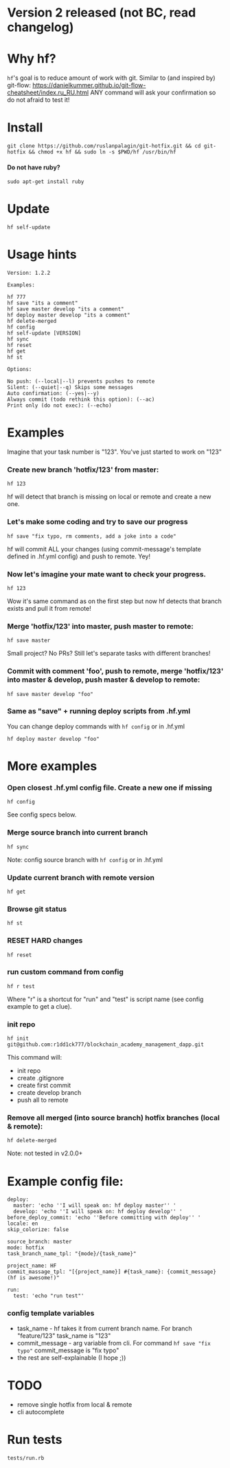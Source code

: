 # Version 2 released (not BC, read changelog)

# Why hf? 

`hf`'s goal is to reduce amount of work with git. 
Similar to (and inspired by) git-flow: https://danielkummer.github.io/git-flow-cheatsheet/index.ru_RU.html
ANY command will ask your confirmation so do not afraid to test it!

# Install

```
git clone https://github.com/ruslanpalagin/git-hotfix.git && cd git-hotfix && chmod +x hf && sudo ln -s $PWD/hf /usr/bin/hf
```

#### Do not have ruby?

```
sudo apt-get install ruby
```

# Update

```
hf self-update
```

# Usage hints

```
Version: 1.2.2

Examples:

hf 777
hf save "its a comment"
hf save master develop "its a comment"
hf deploy master develop "its a comment"
hf delete-merged
hf config
hf self-update [VERSION]
hf sync
hf reset
hf get
hf st

Options: 

No push: (--local|--l) prevents pushes to remote
Silent: (--quiet|--q) Skips some messages
Auto confirmation: (--yes|--y)
Always commit (todo rethink this option): (--ac)
Print only (do not exec): (--echo)

```

# Examples

Imagine that your task number is "123". You've just started to work on "123"

### Create new branch 'hotfix/123' from master:

```
hf 123
```
hf will detect that branch is missing on local or remote and create a new one.

### Let's make some coding and try to save our progress

```
hf save "fix typo, rm comments, add a joke into a code"
```
hf will commit ALL your changes (using commit-message's template defined in .hf.yml config) and push to remote. Yey!

### Now let's imagine your mate want to check your progress.

```
hf 123
```
Wow it's same command as on the first step but now hf detects that branch exists and pull it from remote!

### Merge 'hotfix/123' into master, push master to remote:

```
hf save master
```
Small project? No PRs? Still let's separate tasks with different branches!

### Commit with comment 'foo', push to remote, merge 'hotfix/123' into master & develop, push master & develop to remote:

```
hf save master develop "foo"
```

### Same as "save" + running deploy scripts from .hf.yml
You can change deploy commands with `hf config` or in .hf.yml
```
hf deploy master develop "foo"
```

# More examples

### Open closest .hf.yml config file. Create a new one if missing
```
hf config
```
See config specs below.

### Merge source branch into current branch
```
hf sync
```
Note: config source branch with `hf config` or in .hf.yml

### Update current branch with remote version
```
hf get
```

### Browse git status
```
hf st
```

### RESET HARD changes
```
hf reset
```

### run custom command from config
```
hf r test
```
Where "r" is a shortcut for "run" and "test" is script name (see config example to get a clue).

### init repo
```
hf init git@github.com:r1dd1ck777/blockchain_academy_management_dapp.git
```
This command will:
- init repo
- create .gitignore
- create first commit
- create develop branch
- push all to remote

### Remove all merged (into source branch) hotfix branches (local & remote):
```
hf delete-merged
```
Note: not tested in v2.0.0+

# Example config file:
```
deploy:
  master: 'echo ''I will speak on: hf deploy master'' '
  develop: 'echo ''I will speak on: hf deploy develop'' '
before_deploy_commit: 'echo ''Before committing with deploy'' '
locale: en
skip_colorize: false

source_branch: master
mode: hotfix
task_branch_name_tpl: "{mode}/{task_name}"

project_name: HF
commit_massage_tpl: "[{project_name}] #{task_name}: {commit_message} (hf is awesome!)"

run:
  test: 'echo "run test"'
```

### config template variables
- task_name - hf takes it from current branch name. For branch "feature/123" task_name is "123" 
- commit_message - arg variable from cli. For command `hf save "fix typo"` commit_message is "fix typo"
- the rest are self-explainable (I hope ;))

# TODO
- remove single hotfix from local & remote
- cli autocomplete

# Run tests
`tests/run.rb`
